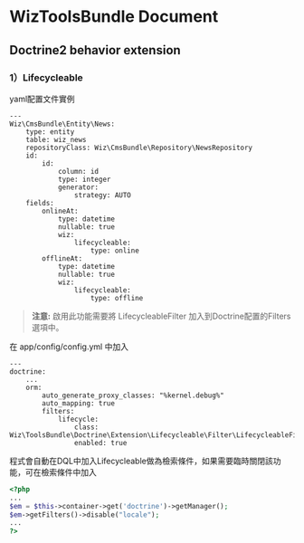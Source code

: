 # WizToolsBundle Document

## Doctrine2 behavior extension

### 1）Lifecycleable

yaml配置文件實例

```
---
Wiz\CmsBundle\Entity\News:
    type: entity
    table: wiz_news
    repositoryClass: Wiz\CmsBundle\Repository\NewsRepository
    id:
        id:
            column: id
            type: integer
            generator:
                strategy: AUTO
    fields:
        onlineAt:
            type: datetime
            nullable: true
            wiz:
                lifecycleable:
                    type: online
        offlineAt:
            type: datetime
            nullable: true
            wiz:
                lifecycleable:
                    type: offline
```

> **注意:** 啟用此功能需要將 LifecycleableFilter 加入到Doctrine配置的Filters選項中。

在 app/config/config.yml 中加入

```
---
doctrine:
    ...
    orm:
        auto_generate_proxy_classes: "%kernel.debug%"
        auto_mapping: true
        filters:
            lifecycle:
                class: Wiz\ToolsBundle\Doctrine\Extension\Lifecycleable\Filter\LifecycleableFilter
                enabled: true
```

程式會自動在DQL中加入Lifecycleable做為檢索條件，如果需要臨時關閉該功能，可在檢索條件中加入

``` php
<?php
...
$em = $this->container->get('doctrine')->getManager();
$em->getFilters()->disable("locale");
...
?>
```